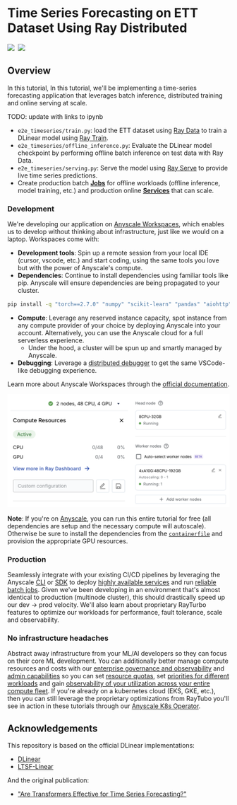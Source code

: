 # Time Series Forecasting on ETT Dataset Using Ray Distributed

<div align="left">
<a target="_blank" href="https://console.anyscale.com/"><img src="https://img.shields.io/badge/🚀%20Run%20on-Anyscale-9hf"></a>&nbsp;
<a href="https://github.com/anyscale/e2e-timeseries" role="button"><img src="https://img.shields.io/static/v1?label=&message=View%20On%20GitHub&color=586069&logo=github&labelColor=2f363d"></a>
</div>


## Overview

In this tutorial,
In this tutorial, we'll be implementing a time-series forecasting application that leverages batch inference, distributed training and online serving at scale.

TODO: update with links to ipynb
- `e2e_timeseries/train.py`: load the ETT dataset using [Ray Data](https://docs.ray.io/en/latest/data/data.html) to train a DLinear model using [Ray Train](https://docs.ray.io/en/latest/train/train.html).
- `e2e_timeseries/offline_inference.py`: Evaluate the DLinear model checkpoint by performing offline batch inference on test data with Ray Data.
- `e2e_timeseries/serving.py`: Serve the model using [Ray Serve](https://docs.ray.io/en/latest/serve/index.html) to provide live time series predictions.
- Create production batch [**Jobs**](https://docs.anyscale.com/platform/jobs/) for offline workloads (offline inference, model training, etc.) and production online [**Services**](https://docs.anyscale.com/platform/services/) that can scale.


### Development

We're developing our application on [Anyscale Workspaces](https://docs.anyscale.com/platform/workspaces/), which enables us to develop without thinking about infrastructure, just like we would on a laptop. Workspaces come with:
- **Development tools**: Spin up a remote session from your local IDE (cursor, vscode, etc.) and start coding, using the same tools you love but with the power of Anyscale's compute.
- **Dependencies**: Continue to install dependencies using familiar tools like pip. Anyscale will ensure dependencies are being propagated to your cluster.

```bash
pip install -q "torch==2.7.0" "numpy" "scikit-learn" "pandas" "aiohttp" "ipywidgets"
```

- **Compute**: Leverage any reserved instance capacity, spot instance from any compute provider of your choice by deploying Anyscale into your account. Alternatively, you can use the Anyscale cloud for a full serverless experience.
  - Under the hood, a cluster will be spun up and smartly managed by Anyscale.
- **Debugging**: Leverage a [distributed debugger](https://docs.anyscale.com/platform/workspaces/workspaces-debugging/#distributed-debugger) to get the same VSCode-like debugging experience.

Learn more about Anyscale Workspaces through the [official documentation](https://docs.anyscale.com/platform/workspaces/).

<div align="center">
  <img src="https://raw.githubusercontent.com/anyscale/foundational-ray-app/refs/heads/main/images/compute.png" width=600>
</div>

**Note**: If you're on [Anyscale](https://console.anyscale.com/), you can run this entire tutorial for free (all dependencies are setup and the necessary compute will autoscale). Otherwise be sure to install the dependencies from the [`containerfile`](https://github.com/anyscale/foundational-ray-app/tree/main/containerfile) and provision the appropriate GPU resources.

### Production
Seamlessly integrate with your existing CI/CD pipelines by leveraging the Anyscale [CLI](https://docs.anyscale.com/reference/quickstart-cli) or [SDK](https://docs.anyscale.com/reference/quickstart-sdk) to deploy [highly available services](https://docs.anyscale.com/platform/services) and run [reliable batch jobs](https://docs.anyscale.com/platform/jobs). Given we've been developing in an environment that's almost identical to production (multinode cluster), this should drastically speed up our dev → prod velocity. We'll also learn about proprietary RayTurbo features to optimize our workloads for performance, fault tolerance, scale and observability.


### No infrastructure headaches
Abstract away infrastructure from your ML/AI developers so they can focus on their core ML development. You can additionally better manage compute resources and costs with our [enterprise governance and observability](https://www.anyscale.com/blog/enterprise-governance-observability) and [admin capabilities](https://docs.anyscale.com/administration/overview) so you can set [resource quotas](https://docs.anyscale.com/reference/resource-quotas/), set [priorities for different workloads](https://docs.anyscale.com/administration/cloud-deployment/global-resource-scheduler) and gain [observability of your utilization across your entire compute fleet](https://docs.anyscale.com/administration/resource-management/telescope-dashboard).
If you're already on a kubernetes cloud (EKS, GKE, etc.), then you can still leverage the proprietary optimizations from RayTubo you'll see in action in these tutorials through our [Anyscale K8s Operator](https://docs.anyscale.com/administration/cloud-deployment/kubernetes/).

## Acknowledgements

This repository is based on the official DLinear implementations:
- [DLinear](https://github.com/vivva/DLinear)
- [LTSF-Linear](https://github.com/cure-lab/LTSF-Linear)

And the original publication:
- ["Are Transformers Effective for Time Series Forecasting?"](https://arxiv.org/abs/2205.13504)
